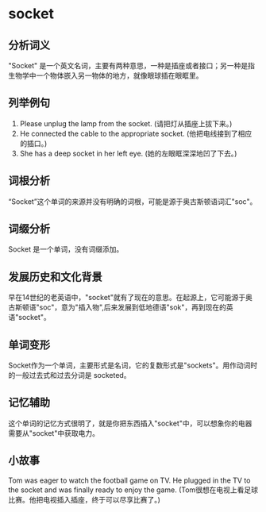 # socket

## 分析词义

  

"Socket" 是一个英文名词，主要有两种意思，一种是插座或者接口；另一种是指生物学中一个物体嵌入另一物体的地方，就像眼球插在眼眶里。

  

## 列举例句

  

1.  Please unplug the lamp from the socket. (请把灯从插座上拔下来。)
2.  He connected the cable to the appropriate socket. (他把电线接到了相应的插口。)
3.  She has a deep socket in her left eye. (她的左眼眶深深地凹了下去。)

  

## 词根分析

  

“Socket”这个单词的来源并没有明确的词根，可能是源于奥古斯顿语词汇"soc"。

  

## 词缀分析

  

Socket 是一个单词，没有词缀添加。

  

## 发展历史和文化背景

  

早在14世纪的老英语中，"socket"就有了现在的意思。在起源上，它可能源于奥古斯顿语"soc"，意为"插入物",后来发展到低地德语"sok"，再到现在的英语"socket"。

  

## 单词变形

  

Socket作为一个单词，主要形式是名词，它的复数形式是"sockets"。用作动词时的一般过去式和过去分词是 socketed。

  

## 记忆辅助

  

这个单词的记忆方式很明了，就是你把东西插入"socket"中，可以想象你的电器需要从"socket"中获取电力。

  

## 小故事

  

Tom was eager to watch the football game on TV. He plugged in the TV to the socket and was finally ready to enjoy the game. (Tom很想在电视上看足球比赛。他把电视插入插座，终于可以尽享比赛了。)
